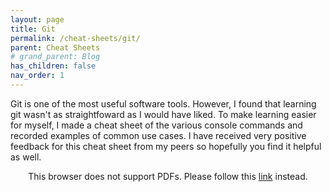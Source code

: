 ```yaml
---
layout: page
title: Git
permalink: /cheat-sheets/git/
parent: Cheat Sheets
# grand_parent: Blog
has_children: false
nav_order: 1
---
```


Git is one of the most useful software tools. 
However, I found that learning git wasn't as straightfoward as I would have liked. 
To make learning easier for myself, I made a cheat sheet of the various console commands and recorded examples of common use cases.
I have received very positive feedback for this cheat sheet from my peers so hopefully you find it helpful as well.

<p align="center">
    <object data="https://drive.google.com/viewerng/viewer?embedded=true&url=https://raw.githubusercontent.com/sirpaulmcd/Software-Cheat-Sheets/master/Git/Git-Cheat-Sheet.pdf" type="application/pdf" width="700px" height="700px">
        <p>
            This browser does not support PDFs. Please follow this
            <a href="https://drive.google.com/viewerng/viewer?embedded=true&url=https://raw.githubusercontent.com/sirpaulmcd/Software-Cheat-Sheets/master/Git/Git-Cheat-Sheet.pdf">link</a> 
            instead.
        </p>
    </object>
</p>